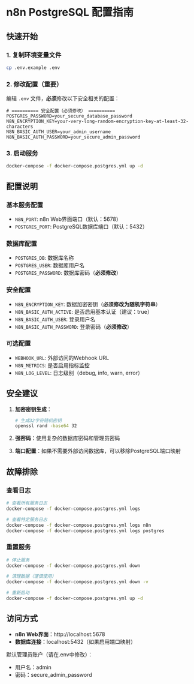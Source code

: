 # n8n PostgreSQL 配置指南

## 快速开始

### 1. 复制环境变量文件
```bash
cp .env.example .env
```

### 2. 修改配置（重要）
编辑 `.env` 文件，**必须**修改以下安全相关的配置：

```env
# ========== 安全配置（必须修改） ==========
POSTGRES_PASSWORD=your_secure_database_password
N8N_ENCRYPTION_KEY=your-very-long-random-encryption-key-at-least-32-characters
N8N_BASIC_AUTH_USER=your_admin_username
N8N_BASIC_AUTH_PASSWORD=your_secure_admin_password
```

### 3. 启动服务
```bash
docker-compose -f docker-compose.postgres.yml up -d
```

## 配置说明

### 基本服务配置
- `N8N_PORT`: n8n Web界面端口（默认：5678）
- `POSTGRES_PORT`: PostgreSQL数据库端口（默认：5432）

### 数据库配置
- `POSTGRES_DB`: 数据库名称
- `POSTGRES_USER`: 数据库用户名
- `POSTGRES_PASSWORD`: 数据库密码（**必须修改**）

### 安全配置
- `N8N_ENCRYPTION_KEY`: 数据加密密钥（**必须修改为随机字符串**）
- `N8N_BASIC_AUTH_ACTIVE`: 是否启用基本认证（建议：true）
- `N8N_BASIC_AUTH_USER`: 登录用户名
- `N8N_BASIC_AUTH_PASSWORD`: 登录密码（**必须修改**）

### 可选配置
- `WEBHOOK_URL`: 外部访问的Webhook URL
- `N8N_METRICS`: 是否启用指标监控
- `N8N_LOG_LEVEL`: 日志级别（debug, info, warn, error）

## 安全建议

1. **加密密钥生成**：
   ```bash
   # 生成32字符随机密钥
   openssl rand -base64 32
   ```

2. **强密码**：使用复杂的数据库密码和管理员密码

3. **端口配置**：如果不需要外部访问数据库，可以移除PostgreSQL端口映射

## 故障排除

### 查看日志
```bash
# 查看所有服务日志
docker-compose -f docker-compose.postgres.yml logs

# 查看特定服务日志
docker-compose -f docker-compose.postgres.yml logs n8n
docker-compose -f docker-compose.postgres.yml logs postgres
```

### 重置服务
```bash
# 停止服务
docker-compose -f docker-compose.postgres.yml down

# 清理数据（谨慎使用）
docker-compose -f docker-compose.postgres.yml down -v

# 重新启动
docker-compose -f docker-compose.postgres.yml up -d
```

## 访问方式

- **n8n Web界面**：http://localhost:5678
- **数据库连接**：localhost:5432（如果启用端口映射）

默认管理员账户（请在.env中修改）：
- 用户名：admin
- 密码：secure_admin_password